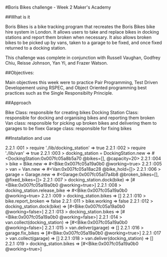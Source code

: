 #Boris Bikes challenge - Week 2 Maker's Academy

##What is it

Boris Bikes is a bike tracking program that recreates the Boris Bikes bike hire system in London. It allows users to take and replace bikes in docking stations and report them broken when necessary. It also allows broken bikes to be picked up by vans, taken to a garage to be fixed, and once fixed returned to a docking station. 

This challenge was complete in conjunction with Russell Vaughan, Godfrey Chiu, Reisse Johnson, Yan Yi, and Frazer Watson. 

##Objectives:

Main objectives this week were to practice Pair Programming, Test Driven Developement using RSPEC, and Object Oriented programming best practices such as the Single Responsibilty Principle. 

##Approach

Bike Class: responsible for creating bikes
Docking Station Class: responsible for docking and organising bikes and reporting them broken
Van class: responsible for picking up broken bikes and delivering them to garages to be fixex
Garage class: responsible for fixing bikes

##Installation and use

2.2.1 :001 > require './lib/docking_station'
 => true 
2.2.1 :002 > require './lib/van'
 => true 
2.2.1 :003 > docking_station = DockingStation.new
 => #<DockingStation:0x007fc05a8b5a70 @bikes=[], @capacity=20> 
2.2.1 :004 > bike = Bike.new
 => #<Bike:0x007fc05a19a0b0 @working=true> 
2.2.1 :005 > van = Van.new
 => #<Van:0x007fc05a18ac28 @bike_hold=[]> 
2.2.1 :006 > garage = Garage.new
 => #<Garage:0x007fc05a17a4b8 @broken_bikes=[], @fixed_bikes=[]> 
2.2.1 :007 > docking_station.dock(bike)
 => [#<Bike:0x007fc05a19a0b0 @working=true>] 
2.2.1 :008 > docking_station.release_bike
 => #<Bike:0x007fc05a19a0b0 @working=true> 
2.2.1 :009 > docking_station.bikes
 => [] 
2.2.1 :010 > bike.report_broken
 => false 
2.2.1 :011 > bike.working
 => false 
2.2.1 :012 > docking_station.dock(bike)
 => [#<Bike:0x007fc05a19a0b0 @working=false>] 
2.2.1 :013 > docking_station.bikes
 => [#<Bike:0x007fc05a19a0b0 @working=false>] 
2.2.1 :014 > van.collect(docking_station)
 => [#<Bike:0x007fc05a19a0b0 @working=false>] 
2.2.1 :015 > van.deliver(garage)
 => [] 
2.2.1 :016 > garage.fix_bikes
 => [#<Bike:0x007fc05a19a0b0 @working=true>] 
2.2.1 :017 > van.collect(garage)
 => [] 
2.2.1 :018 > van.deliver(docking_station)
 => [] 
2.2.1 :019 >  docking_station.bikes
 => [#<Bike:0x007fc05a19a0b0 @working=true>]
